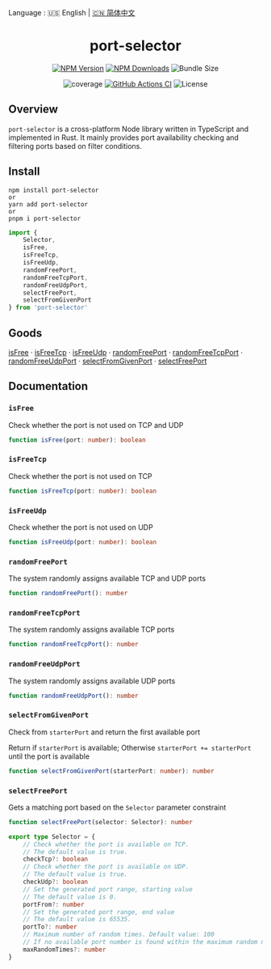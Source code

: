 Language : 🇺🇸 English | [🇨🇳 简体中文](https://github.com/ZingerLittleBee/port-selector/blob/main/README.zh-CN.md)

<h1 align="center">port-selector</h1>
<div align="center">
    
[![NPM Version](https://img.shields.io/npm/v/port-selector)](https://www.npmjs.com/package/port-selector)
[![NPM Downloads](https://img.shields.io/npm/dt/port-selector)](https://www.npmjs.com/package/port-selector)
![Bundle Size](https://img.shields.io/bundlephobia/minzip/port-selector)

</div>
<div align="center">
    
![coverage](https://img.shields.io/badge/coverage-100%25-brightgreen)
[![GitHub Actions CI](https://img.shields.io/github/workflow/status/ZingerLittleBee/port-selector/Test%20CI)](https://github.com/ZingerLittleBee/port-selector/actions)
![License](https://img.shields.io/github/license/ZingerLittleBee/port-selector)
    
</div>

## Overview

`port-selector` is a cross-platform Node library written in TypeScript and implemented in Rust. It mainly provides port availability checking and filtering ports based on filter conditions.

## Install
```shell
npm install port-selector
or
yarn add port-selector
or
pnpm i port-selector
```

```ts
import {
    Selector,
    isFree,
    isFreeTcp,
    isFreeUdp,
    randomFreePort,
    randomFreeTcpPort,
    randomFreeUdpPort,
    selectFreePort,
    selectFromGivenPort
} from 'port-selector'
```

## Goods
[isFree](#isfree) · [isFreeTcp](#isfreetcp) · [isFreeUdp](#isfreeudp) · [randomFreePort](#randomfreeport) · [randomFreeTcpPort](#randomfreetcpport) · [randomFreeUdpPort](#randomfreeudpport) · [selectFromGivenPort](#selectfromgivenport) · [selectFreePort](#selectfreeport)


## Documentation

### `isFree`
Check whether the port is not used on TCP and UDP
```ts
function isFree(port: number): boolean
```

### `isFreeTcp`
Check whether the port is not used on TCP
```ts
function isFreeTcp(port: number): boolean
```

### `isFreeUdp`
Check whether the port is not used on UDP
```ts
function isFreeUdp(port: number): boolean
```

### `randomFreePort`
The system randomly assigns available TCP and UDP ports
```ts
function randomFreePort(): number
```

### `randomFreeTcpPort`
The system randomly assigns available TCP ports
```ts
function randomFreeTcpPort(): number
```

### `randomFreeUdpPort`
The system randomly assigns available UDP ports
```ts
function randomFreeUdpPort(): number
```

### `selectFromGivenPort`
Check from `starterPort` and return the first available port

Return if `starterPort` is available; Otherwise `starterPort += starterPort` until the port is available
```ts
function selectFromGivenPort(starterPort: number): number
```

### `selectFreePort`
Gets a matching port based on the `Selector` parameter constraint
```ts
function selectFreePort(selector: Selector): number
```

```ts
export type Selector = {
    // Check whether the port is available on TCP.
    // The default value is true.
    checkTcp?: boolean
    // Check whether the port is available on UDP.
    // The default value is true.
    checkUdp?: boolean
    // Set the generated port range, starting value
    // The default value is 0.
    portFrom?: number
    // Set the generated port range, end value
    // The default value is 65535.
    portTo?: number
    // Maximum number of random times. Default value: 100
    // If no available port number is found within the maximum random number of loops, None is returned
    maxRandomTimes?: number
}
```
